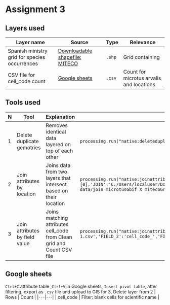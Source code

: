 # Assignment 3 
## Layers used 
| Layer name | Source | Type | Relevance | 
|---|---|---|---|
| Spanish ministry grid for species occurrences | [Downloadable shapefile: MITECO](https://www.miteco.gob.es/es/cartografia-y-sig/ide/descargas/biodiversidad/especies-art17-2013_2018.html) | `.shp` | Grid containing | 
| CSV file for cell_code count | [Google sheets](https://docs.google.com/spreadsheets/d/1la7yCrGHUMVWK_n7XQdQ2ZyWhc4d_XerHGkyip7sMl4/edit?gid=1555256628#gid=1555256628) | `.csv` | Count for microtus arvalis and locations | 

## Tools used 
| N | Tool | Explanation | Processing history | 
|---|---|---|---|
| 1 | Delete duplicate gemotries |  Removes identical data layered on top of each other | ```processing.run("native:deleteduplicategeometries", {'INPUT':'C:/Users/localuser/Documents/GIS data/MITECO grid occurrences/ESArt17_EspeciesDistrib.shp','OUTPUT':'ogr:dbname=\'C:/Users/localuser/Documents/GIS data/clean_grid_occurrences.gpkg\' table="Clean grid Occurrences" (geom)'}) ``` | 
| 2 | Join attributes by location | Joins data from two layers that intersect based on their location | ```processing.run("native:joinattributesbylocation", {'INPUT':'C:/Users/localuser/Documents/GIS data/clean_grid_occurrences.gpkg\|layername=Clean grid Occurrences','PREDICATE':[0],'JOIN':'C:/Users/localuser/Documents/GISdata/microtus_arvalis_whole.gpkg\|layername=points_from_table','JOIN_FIELDS'['fid','scientificName','locality','stateProvince','day','month','year'],'METHOD':0,'DISCARD_NONMATCHING':False,'PREFIX':'','OUTPUT':'ogr:dbname=\'C:/Users/localuser/Documents/GIS data/join microtusGbif X mitecoGrid.gpkg\' table="joined_GbifPointsXMitecoGrid" (geom)'}) ``` | 
| 3 | Join attributes by field value | Joins matching attributes cell_code from Clean grid and Count CSV file | ```processing.run("native:joinattributestable", {'INPUT':'C:/Users/localuser/Documents/GIS data/clean_grid_occurrences.gpkg\|layername=Clean grid Occurrences','FIELD':'cell_code_','INPUT_2':'C:/Users/localuser/Documents/GIS data/MITECO grid occurrences/A3_microtus_countGrid - Pivot Table 1.csv','FIELD_2':'cell_code_','FIELDS_TO_COPY':[],'METHOD':1,'DISCARD_NONMATCHING':False,'PREFIX':'','OUTPUT':'ogr:dbname=\'C:/Users/localuser/Documents/GIS data/grid_microtus_occurrences_counts.gpkg\' table="grid_ma_count" (geom)'}) ``` |

## Google sheets 
`Ctrl+C` attribute table ,`Ctrl+V` in Google sheets, `Insert pivot table`, after filtering, export as `.csv` file and upload to GIS for 3, Delete layer from 2
| Rows | Count | 
|---|---|
| cell_code | Filter: blank cells for scientific name | 
